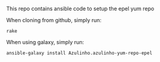 This repo contains ansible code to setup the epel yum repo

When cloning from github, simply run:

    rake

When using galaxy, simply run:

    ansible-galaxy install Azulinho.azulinho-yum-repo-epel
